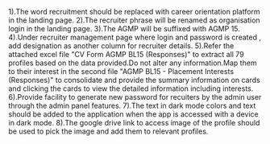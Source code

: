 1).The word recruitment should be replaced with career orientation platform in the landing page.
2).The recruiter phrase will be renamed as organisation login in the landing page.
3).The AGMP will be suffixed with AGMP 15.
4).Under recruiter management page where login and password is created , add designation as another column for recruiter details.
5).Refer the attached excel file "CV Form AGMP BL15 (Responses)" to extract all 79 profiles based on the data provided.Do not alter any information.Map them to their interest in the second file "AGMP BL15 - Placement Interests  (Responses)" to consolidate and provide the summary information on cards and clicking the cards to view the detailed information including interests.
6).Provide facility to generate new password for recuiters by the admin user through the admin panel features.
7).The text in dark mode colors and text should be added to the application when the app is accessed with a device in dark mode. 
8).The google drive link to access image of the profile should be used to pick the image and add them to relevant profiles.
